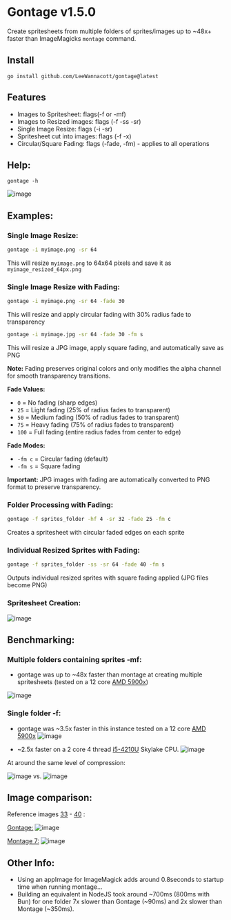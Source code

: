 # Gontage v1.5.0

Create spritesheets from multiple folders of sprites/images up to ~48x+ faster than ImageMagicks `montage` command.

## Install
`go install github.com/LeeWannacott/gontage@latest`

## Features
* Images to Spritesheet: flags(-f or -mf)
* Images to Resized images: flags (-f -ss -sr)
* Single Image Resize: flags (-i -sr)
* Spritesheet cut into images: flags (-f -x)
* Circular/Square Fading: flags (-fade, -fm) - applies to all operations

## Help:
`gontage -h`

![image](https://github.com/LeeWannacott/gontage/assets/49783296/7b5f2721-5ca8-4508-b072-431536d247bb)

## Examples:

### Single Image Resize:
```bash
gontage -i myimage.png -sr 64
```
This will resize `myimage.png` to 64x64 pixels and save it as `myimage_resized_64px.png`

### Single Image Resize with Fading:
```bash
gontage -i myimage.png -sr 64 -fade 30
```
This will resize and apply circular fading with 30% radius fade to transparency

```bash
gontage -i myimage.jpg -sr 64 -fade 30 -fm s
```
This will resize a JPG image, apply square fading, and automatically save as PNG

**Note:** Fading preserves original colors and only modifies the alpha channel for smooth transparency transitions.

**Fade Values:**
- `0` = No fading (sharp edges)
- `25` = Light fading (25% of radius fades to transparent)
- `50` = Medium fading (50% of radius fades to transparent)
- `75` = Heavy fading (75% of radius fades to transparent)
- `100` = Full fading (entire radius fades from center to edge)

**Fade Modes:**
- `-fm c` = Circular fading (default)
- `-fm s` = Square fading

**Important:** JPG images with fading are automatically converted to PNG format to preserve transparency.

### Folder Processing with Fading:
```bash
gontage -f sprites_folder -hf 4 -sr 32 -fade 25 -fm c
```
Creates a spritesheet with circular faded edges on each sprite

### Individual Resized Sprites with Fading:
```bash
gontage -f sprites_folder -ss -sr 64 -fade 40 -fm s
```
Outputs individual resized sprites with square fading applied (JPG files become PNG)

### Spritesheet Creation:
![image](https://github.com/LeeWannacott/gontage/assets/49783296/c0c35076-5a54-4295-bab0-45385a0dd31d)



## Benchmarking:

### Multiple folders containing sprites -mf:

* gontage was up to ~48x faster than montage at creating multiple spritesheets (tested on a 12 core [AMD 5900x](https://www.amd.com/en/product/10461))

![image](https://github.com/LeeWannacott/gontage/assets/49783296/485911aa-661c-4313-97f4-bfb85aca8100)


### Single folder -f:
* gontage was ~3.5x faster in this instance tested on a 12 core [AMD 5900x](https://www.amd.com/en/product/10461)
![image](https://github.com/LeeWannacott/gontage/assets/49783296/2859f3b9-7c62-4edb-8aed-d1ff2435f942)

* ~2.5x faster on a 2 core 4 thread [i5-4210U](https://www.intel.com/content/www/us/en/products/sku/81016/intel-core-i54210u-processor-3m-cache-up-to-2-70-ghz/specifications.html) Skylake CPU.
![image](https://github.com/LeeWannacott/gontage/assets/49783296/f7070214-278e-4c98-a0b3-e7af0455d932)



At around the same level of compression:

![image](https://github.com/LeeWannacott/gontage/assets/49783296/6aed6d6f-e7ce-4ca1-8d22-172a84bc398e)
 vs.
![image](https://github.com/LeeWannacott/gontage/assets/49783296/e6a5932e-34dd-4995-8ee6-b1d731e0d61c)

## Image comparison:

Reference images [33](https://github.com/LeeWannacott/gontage/blob/main/test_sprites/frame0033.png) - [40](https://github.com/LeeWannacott/gontage/blob/main/test_sprites/frame0033.png)  :

[Gontage:](https://github.com/LeeWannacott/gontage/blob/main/test_sprites_f187_v24_gontage.png)
![image](https://github.com/LeeWannacott/gontage/assets/49783296/ea271798-7a04-4111-860b-80b19a23b86f)



[Montage 7:](https://github.com/LeeWannacott/gontage/blob/main/test_sprites_f187_v24_montage_7.png)
![image](https://github.com/LeeWannacott/gontage/assets/49783296/05e65b17-2752-4ebd-949b-0f1636eed765)


## Other Info:
* Using an appImage for ImageMagick adds around 0.8seconds to startup time when running montage...
* Building an equivalent in NodeJS took around ~700ms (800ms with Bun) for one folder 7x slower than Gontage (~90ms) and 2x slower than Montage (~350ms).
